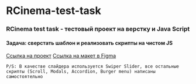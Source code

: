 # RCinema-test-task
### RCinema test task - тестовый проект на верстку и Java Script
#### Задача: сверстать шаблон и реализовать скрипты на чистом JS

[Ссылка на проект](https://boris-maslenov.github.io/RCinema-test-task/)
[Ссылка на макет в Figma](https://www.figma.com/file/UYIkZqstg9T90owaGN2WFE/RCinema-web-base)

    P/S: В качестве слайдера используется Swiper Slider, все остальные скрипты (Scroll, Modals, Accordion, Burger menu) написаны самостоятельно
